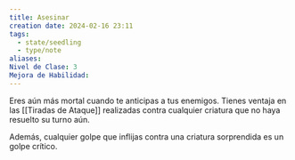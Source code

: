 ```yaml
---
title: Asesinar
creation date: 2024-02-16 23:11
tags:
  - state/seedling
  - type/note
aliases: 
Nivel de Clase: 3
Mejora de Habilidad:
---
```

Eres aún más mortal cuando te anticipas a tus enemigos. Tienes ventaja en las [[Tiradas de Ataque]]
realizadas contra cualquier criatura que no haya resuelto su turno aún. 

Además, cualquier golpe que inflijas contra una criatura sorprendida es un golpe crítico.

